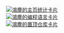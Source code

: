 <div align="center">
<a href="https://github.com/anuraghazra/github-readme-stats">
  <!-- 主页卡片之「Github Status」  -->
  <img align="center" src="https://github-readme-stats.vercel.app/api?username=hwame&show_icons=true&count_private=true&include_all_commits=true&theme=cobalt" alt="鴻塵的主页统计卡片" />
</a>
</br>
<a href="https://github.com/anuraghazra/github-readme-stats">
  <!-- 主页卡片之「常用编程语言」  -->
  <img align="center" src="https://github-readme-stats.vercel.app/api/top-langs/?username=hwame&layout=compact&theme=cobalt" alt="鴻塵的编程语言卡片" />
</a>
</br>
<a href="https://github.com/hwame/hwame.github.io">
  <!-- 主页卡片之「置顶仓库」 -->
  <img align="center" src="https://github-readme-stats.vercel.app/api/pin/?username=hwame&repo=hwame.github.io&theme=cobalt" alt="鴻塵的置顶仓库卡片" />
</a>
</div>


<!--
**hwame/hwame** is a ✨ _special_ ✨ repository because its `README.md` (this file) appears on your GitHub profile.

Here are some ideas to get you started:

- 🔭 I’m currently working on ...
- 🌱 I’m currently learning ...
- 👯 I’m looking to collaborate on ...
- 🤔 I’m looking for help with ...
- 💬 Ask me about ...
- 📫 How to reach me: ...
- 😄 Pronouns: ...
- ⚡ Fun fact: ...
- 👻 创建于2020-09-28 21:22:32.
-->
